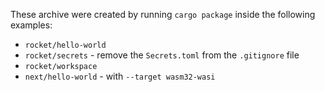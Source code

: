 These archive were created by running `cargo package` inside the following examples:
- `rocket/hello-world`
- `rocket/secrets` - remove the `Secrets.toml` from the `.gitignore` file
- `rocket/workspace`
- `next/hello-world` - with `--target wasm32-wasi `

